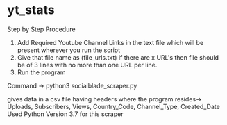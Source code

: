 # yt_stats

Step by Step Procedure


1. Add Required Youtube Channel Links in the text file which will be present wherever you run the script
2. Give that file name as (file_urls.txt) if there are x URL's then file should be of 3 lines with no more than one URL per line.
3. Run the program 

Command -> 
python3 socialblade_scraper.py


gives data in a csv file having headers where the program resides-> 
Uploads, Subscribers, Views, Country_Code, Channel_Type, Created_Date
Used Python Version 3.7 for this scraper
